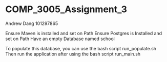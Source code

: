 # COMP_3005_Assignment_3
Andrew Dang 101297865

Ensure Maven is installed and set on Path
Ensure Postgres is Installed and set on Path
Have an empty Database named school


To populate this database, you can use the bash script run_populate.sh
Then run the application after using the bash script run_main.sh